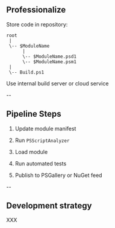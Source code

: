 ## Professionalize

<div><i class="fas fa-cogs fa-10x"></i></div> <!-- .element: style="position: absolute; z-index: -1; width: 100%; text-align: center; -webkit-filter: opacity(.5); filter: opacity(.25);" -->

Store code in repository:

```
root
 |
 \-- $ModuleName
      |
      \-- $ModuleName.psd1
      \-- $ModuleName.psm1
 |
 \-- Build.ps1
```

Use internal build server or cloud service

--

## Pipeline Steps

<div><i class="fas fa-forward fa-10x"></i></div> <!-- .element: style="position: absolute; z-index: -1; width: 100%; text-align: center; -webkit-filter: opacity(.5); filter: opacity(.25);" -->

1. Update module manifest

1. Run `PSScriptAnalyzer`

1. Load module

1. Run automated tests

1. Publish to PSGallery or NuGet feed

--

## Development strategy

<div><i class="fas fa-code-branch fa-10x"></i></div> <!-- .element: style="position: absolute; z-index: -1; width: 100%; text-align: center; -webkit-filter: opacity(.5); filter: opacity(.25);" -->

XXX